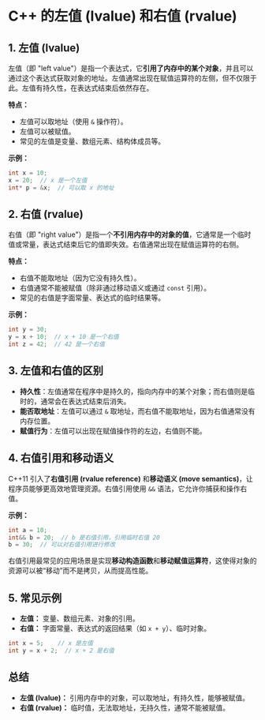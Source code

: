 
# C++ 的左值 (lvalue) 和右值 (rvalue)

## 1. 左值 (lvalue)
左值（即 "left value"）是指一个表达式，它**引用了内存中的某个对象**，并且可以通过这个表达式获取对象的地址。左值通常出现在赋值运算符的左侧，但不仅限于此。左值有持久性，在表达式结束后依然存在。

**特点：**
- 左值可以取地址（使用 `&` 操作符）。
- 左值可以被赋值。
- 常见的左值是变量、数组元素、结构体成员等。

**示例：**
```cpp
int x = 10;
x = 20;  // x 是一个左值
int* p = &x;  // 可以取 x 的地址
```

## 2. 右值 (rvalue)
右值（即 "right value"）是指一个**不引用内存中的对象的值**，它通常是一个临时值或常量，表达式结束后它的值即失效。右值通常出现在赋值运算符的右侧。

**特点：**
- 右值不能取地址（因为它没有持久性）。
- 右值通常不能被赋值（除非通过移动语义或通过 `const` 引用）。
- 常见的右值是字面常量、表达式的临时结果等。

**示例：**
```cpp
int y = 30;
y = x + 10;  // x + 10 是一个右值
int z = 42;  // 42 是一个右值
```

## 3. 左值和右值的区别
- **持久性**：左值通常在程序中是持久的，指向内存中的某个对象；而右值则是临时的，通常会在表达式结束后消失。
- **能否取地址**：左值可以通过 `&` 取地址，而右值不能取地址，因为右值通常没有内存位置。
- **赋值行为**：左值可以出现在赋值操作符的左边，右值则不能。

## 4. 右值引用和移动语义
C++11 引入了**右值引用 (rvalue reference)** 和**移动语义 (move semantics)**，让程序员能够更高效地管理资源。右值引用使用 `&&` 语法，它允许你捕获和操作右值。

**示例：**
```cpp
int a = 10;
int&& b = 20;  // b 是右值引用，引用临时右值 20
b = 30;  // 可以对右值引用进行修改
```

右值引用最常见的应用场景是实现**移动构造函数**和**移动赋值运算符**，这使得对象的资源可以被“移动”而不是拷贝，从而提高性能。

## 5. 常见示例
- **左值：** 变量、数组元素、对象的引用。
- **右值：** 字面常量、表达式的返回结果（如 `x + y`）、临时对象。

```cpp
int x = 5;    // x 是左值
int y = x + 2;  // x + 2 是右值
```

## 总结
- **左值 (lvalue)：** 引用内存中的对象，可以取地址，有持久性，能够被赋值。
- **右值 (rvalue)：** 临时值，无法取地址，无持久性，通常不能被赋值。
